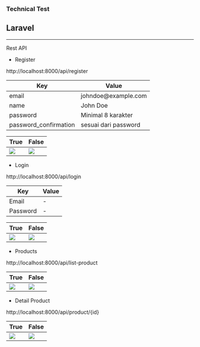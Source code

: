 ### Technical Test

## Laravel

---

<p>Rest API</p>

-   Register

<p>http://localhost:8000/api/register</p>

<table style="width: 100%">
  <thead>
    <tr>
      <th>Key</th>
      <th>Value</th>
    </tr>
  </thead>
  <tbody>
    <tr>
      <td>email</td>
      <td>johndoe@example.com</td>
    </tr>
    <tr>
      <td>name</td>
      <td>John Doe</td>
    </tr>
    <tr>
      <td>password</td>
      <td>Minimal 8 karakter</td>
    </tr>
    <tr>
      <td>password_confirmation</td>
      <td>sesuai dari password</td>
    </tr>
  </tbody>
</table>

<table style="width: 100%">
  <thead>
    <tr>
      <th>True</th>
      <th>False</th>
    </tr>
  </thead>
  <tbody>
    <tr>
      <td><img src="./screenshot/register_true" /></td>
      <td><img src="./screenshot/register_false" /></td>
    </tr>
  </tbody>
</table>

-   Login

<p>http://localhost:8000/api/login</p>

<table style="width: 100%">
  <thead>
    <tr>
      <th>Key</th>
      <th>Value</th>
    </tr>
  </thead>
  <tbody>
    <tr>
      <td>Email</td>
      <td>-</td>
    </tr>
    <tr>
      <td>Password</td>
      <td>-</td>
    </tr>
  </tbody>
</table>

<table style="width: 100%">
  <thead>
    <tr>
      <th>True</th>
      <th>False</th>
    </tr>
  </thead>
  <tbody>
    <tr>
      <td><img src="./screenshot/login_true" /></td>
      <td><img src="./screenshot/login_register" /></td>
    </tr>
  </tbody>
</table>

-   Products

<p>http://localhost:8000/api/list-product</p>

<table style="width: 100%">
  <thead>
    <tr>
      <th>True</th>
      <th>False</th>
    </tr>
  </thead>
  <tbody>
    <tr>
      <td><img src="./screenshot/list-product_true" /></td>
      <td><img src="./screenshot/list-product_false" /></td>
    </tr>
  </tbody>
</table>

-   Detail Product

<p>http://localhost:8000/api/product/{id}</p>

<table style="width: 100%">
  <thead>
    <tr>
      <th>True</th>
      <th>False</th>
    </tr>
  </thead>
  <tbody>
    <tr>
      <td><img src="./screenshot/product_true" /></td>
      <td><img src="./screenshot/product_false" /></td>
    </tr>
  </tbody>
</table>
